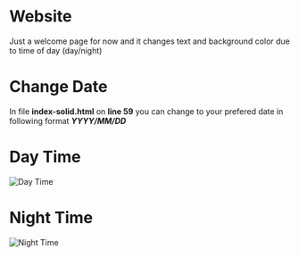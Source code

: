 # Website

Just a welcome page for now and it changes text and background color due to time of day (day/night)

# Change Date
 In file <b>index-solid.html</b> on <b>line 59</b> you can change to your prefered date in following format <b>*YYYY/MM/DD*</b>

# Day Time

![Day Time](https://github.com/mashaole/Website/blob/master/assets/day.png)

# Night Time

![Night Time](https://github.com/mashaole/Website/blob/master/assets/night.png)


